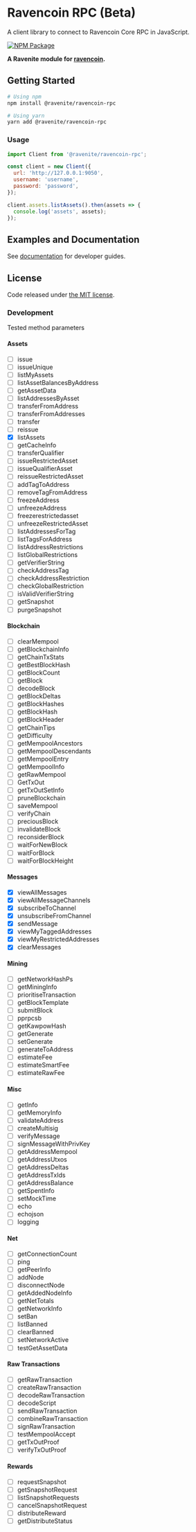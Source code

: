 # Ravencoin RPC (Beta)

A client library to connect to Ravencoin Core RPC in JavaScript.

[![NPM Package](https://img.shields.io/npm/v/@ravenite/ravencoin-rpc.svg?style=flat-square)](https://www.npmjs.org/package/@ravenite/ravencoin-rpc)

**A Ravenite module for [ravencoin](https://github.com/RavenProject/Ravencoin).**

## Getting Started

```sh
# Using npm
npm install @ravenite/ravencoin-rpc

# Using yarn
yarn add @ravenite/ravencoin-rpc
```

### Usage

```javascript
import Client from '@ravenite/ravencoin-rpc';

const client = new Client({
  url: 'http://127.0.0.1:9050',
  username: 'username',
  password: 'password',
});

client.assets.listAssets().then(assets => {
  console.log('assets', assets);
});
```

## Examples and Documentation

See [documentation](https://ravenites.github.io/ravencoin-rpc/Client.html) for developer guides.

## License

Code released under [the MIT license](./LICENSE.md).

### Development

Tested method parameters

#### Assets

- [ ] issue
- [ ] issueUnique
- [ ] listMyAssets
- [ ] listAssetBalancesByAddress
- [ ] getAssetData
- [ ] listAddressesByAsset
- [ ] transferFromAddress
- [ ] transferFromAddresses
- [ ] transfer
- [ ] reissue
- [x] listAssets
- [ ] getCacheInfo
- [ ] transferQualifier
- [ ] issueRestrictedAsset
- [ ] issueQualifierAsset
- [ ] reissueRestrictedAsset
- [ ] addTagToAddress
- [ ] removeTagFromAddress
- [ ] freezeAddress
- [ ] unfreezeAddress
- [ ] freezerestrictedasset
- [ ] unfreezeRestrictedAsset
- [ ] listAddressesForTag
- [ ] listTagsForAddress
- [ ] listAddressRestrictions
- [ ] listGlobalRestrictions
- [ ] getVerifierString
- [ ] checkAddressTag
- [ ] checkAddressRestriction
- [ ] checkGlobalRestriction
- [ ] isValidVerifierString
- [ ] getSnapshot
- [ ] purgeSnapshot

#### Blockchain

- [ ] clearMempool
- [ ] getBlockchainInfo
- [ ] getChainTxStats
- [ ] getBestBlockHash
- [ ] getBlockCount
- [ ] getBlock
- [ ] decodeBlock
- [ ] getBlockDeltas
- [ ] getBlockHashes
- [ ] getBlockHash
- [ ] getBlockHeader
- [ ] getChainTips
- [ ] getDifficulty
- [ ] getMempoolAncestors
- [ ] getMempoolDescendants
- [ ] getMempoolEntry
- [ ] getMempoolInfo
- [ ] getRawMempool
- [ ] GetTxOut
- [ ] getTxOutSetInfo
- [ ] pruneBlockchain
- [ ] saveMempool
- [ ] verifyChain
- [ ] preciousBlock
- [ ] invalidateBlock
- [ ] reconsiderBlock
- [ ] waitForNewBlock
- [ ] waitForBlock
- [ ] waitForBlockHeight

#### Messages

- [x] viewAllMessages
- [x] viewAllMessageChannels
- [x] subscribeToChannel
- [x] unsubscribeFromChannel
- [x] sendMessage
- [x] viewMyTaggedAddresses
- [x] viewMyRestrictedAddresses
- [x] clearMessages

#### Mining

- [ ] getNetworkHashPs
- [ ] getMiningInfo
- [ ] prioritiseTransaction
- [ ] getBlockTemplate
- [ ] submitBlock
- [ ] pprpcsb
- [ ] getKawpowHash
- [ ] getGenerate
- [ ] setGenerate
- [ ] generateToAddress
- [ ] estimateFee
- [ ] estimateSmartFee
- [ ] estimateRawFee

#### Misc

- [ ] getInfo
- [ ] getMemoryInfo
- [ ] validateAddress
- [ ] createMultisig
- [ ] verifyMessage
- [ ] signMessageWithPrivKey
- [ ] getAddressMempool
- [ ] getAddressUtxos
- [ ] getAddressDeltas
- [ ] getAddressTxIds
- [ ] getAddressBalance
- [ ] getSpentInfo
- [ ] setMockTime
- [ ] echo
- [ ] echojson
- [ ] logging

#### Net

- [ ] getConnectionCount
- [ ] ping
- [ ] getPeerInfo
- [ ] addNode
- [ ] disconnectNode
- [ ] getAddedNodeInfo
- [ ] getNetTotals
- [ ] getNetworkInfo
- [ ] setBan
- [ ] listBanned
- [ ] clearBanned
- [ ] setNetworkActive
- [ ] testGetAssetData

#### Raw Transactions

- [ ] getRawTransaction
- [ ] createRawTransaction
- [ ] decodeRawTransaction
- [ ] decodeScript
- [ ] sendRawTransaction
- [ ] combineRawTransaction
- [ ] signRawTransaction
- [ ] testMempoolAccept
- [ ] getTxOutProof
- [ ] verifyTxOutProof

#### Rewards

- [ ] requestSnapshot
- [ ] getSnapshotRequest
- [ ] listSnapshotRequests
- [ ] cancelSnapshotRequest
- [ ] distributeReward
- [ ] getDistributeStatus